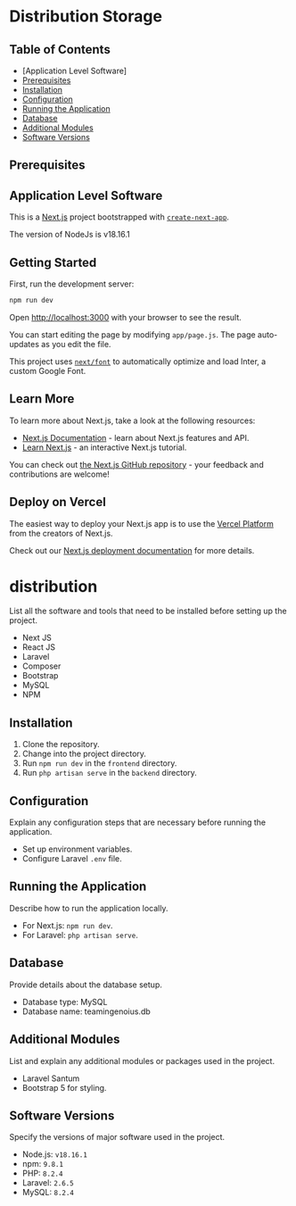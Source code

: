 # Distribution Storage

## Table of Contents

- [Application Level Software]
- [Prerequisites](#prerequisites)
- [Installation](#installation)
- [Configuration](#configuration)
- [Running the Application](#running-the-application)
- [Database](#database)
- [Additional Modules](#additional-modules)
- [Software Versions](#software-versions)

## Prerequisites


## Application Level Software

This is a [Next.js](https://nextjs.org/) project bootstrapped with [`create-next-app`](https://github.com/vercel/next.js/tree/canary/packages/create-next-app).

The version of NodeJs is v18.16.1

## Getting Started

First, run the development server:

```bash
npm run dev
```

Open [http://localhost:3000](http://localhost:3000) with your browser to see the result.

You can start editing the page by modifying `app/page.js`. The page auto-updates as you edit the file.

This project uses [`next/font`](https://nextjs.org/docs/basic-features/font-optimization) to automatically optimize and load Inter, a custom Google Font.

## Learn More

To learn more about Next.js, take a look at the following resources:

- [Next.js Documentation](https://nextjs.org/docs) - learn about Next.js features and API.
- [Learn Next.js](https://nextjs.org/learn) - an interactive Next.js tutorial.

You can check out [the Next.js GitHub repository](https://github.com/vercel/next.js/) - your feedback and contributions are welcome!

## Deploy on Vercel

The easiest way to deploy your Next.js app is to use the [Vercel Platform](https://vercel.com/new?utm_medium=default-template&filter=next.js&utm_source=create-next-app&utm_campaign=create-next-app-readme) from the creators of Next.js.

Check out our [Next.js deployment documentation](https://nextjs.org/docs/deployment) for more details.
# distribution

List all the software and tools that need to be installed before setting up the project.

- Next JS
- React JS
- Laravel
- Composer
- Bootstrap
- MySQL
- NPM

## Installation

1. Clone the repository.
2. Change into the project directory.
3. Run `npm run dev` in the `frontend` directory.
4. Run `php artisan serve` in the `backend` directory.

## Configuration

Explain any configuration steps that are necessary before running the application.

- Set up environment variables.
- Configure Laravel `.env` file.

## Running the Application

Describe how to run the application locally.

- For Next.js: `npm run dev`.
- For Laravel: `php artisan serve`.

## Database

Provide details about the database setup.

- Database type: MySQL
- Database name: teamingenoius.db

## Additional Modules

List and explain any additional modules or packages used in the project.

- Laravel Santum
- Bootstrap 5 for styling.

## Software Versions

Specify the versions of major software used in the project.

- Node.js: `v18.16.1`
- npm: `9.8.1`
- PHP: `8.2.4`
- Laravel: `2.6.5`
- MySQL: `8.2.4`




